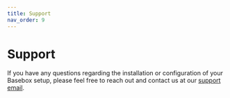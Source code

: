 ```yaml
---
title: Support
nav_order: 9
---
```


# Support

If you have any questions regarding the installation or configuration of your
Basebox setup, please feel free to reach out and contact us at our [support email](mailto:support@basebox.freshdesk.com).
